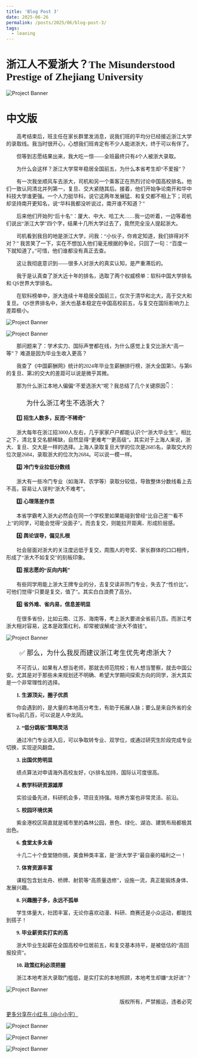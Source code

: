 ```yaml
---
title: 'Blog Post 3'
date: 2025-06-26
permalink: /posts/2025/06/blog-post-3/
tags:
  - leaning
---
```


<h1 style="font-family:SimHei;">浙江人不爱浙大？The Misunderstood Prestige of Zhejiang University</h1>

![Project Banner](https://Wenyu-Fu.github.io/images/浙江人浙大/cover.png)

<h1 style="font-family:SimHei;">中文版</h1>

<p style="text-indent: 2em; font-family: 'FangSong';">
高考结束后，班主任在家长群里发消息，说我们班的平均分已经接近浙江大学的录取线。我当时很开心，心想我们班肯定有不少人能进浙大，终于可以有伴了。</p>
<p style="text-indent: 2em; font-family: 'FangSong';">
但等到志愿结果出来，我大吃一惊——全班最终只有4个人被浙大录取。</p>
<p style="text-indent: 2em; font-family: 'FangSong';">
为什么会这样？浙江大学常年稳居全国前五，为什么本省考生却“不爱报”？</p>
<p style="text-indent: 2em; font-family: 'FangSong';">
有一次我坐顺风车去浙大，司机和另一个乘客正在热烈讨论中国高校排名。他们一致认同清北并列第一，复旦、交大紧随其后。接着，他们开始争论南开和华中科技大学谁更强。一个人力挺华科，说它这两年发展猛、和复交都不相上下；司机却坚持南开更知名，说“华科我都没听说过，南开谁不知道？”</p>
<p style="text-indent: 2em; font-family: 'FangSong';">
后来他们开始列“后十名”：厦大、中大、哈工大……我一边听着，一边等着他们说出“浙江大学”四个字，结果十几所大学过去了，竟然完全没人提起浙大。</p>
<p style="text-indent: 2em; font-family: 'FangSong';">
司机看到我目的地是浙江大学，问我：“小伙子，你肯定知道，我们排得对不对？”
我苦笑了一下，实在不想加入他们毫无根据的争论，只回了一句：“百度一下就知道了。”可惜，他们谁都没有真正去查。
</p>
<p style="text-indent: 2em; font-family: 'FangSong';">
这让我彻底意识到——很多人对浙大的真实认知，是严重滞后的。</p>
<p style="text-indent: 2em; font-family: 'FangSong';">
我于是认真查了浙大近十年的排名，选取了两个权威榜单：软科中国大学排名 和 QS世界大学排名。</p>
<p style="text-indent: 2em; font-family: 'FangSong';">
在软科榜单中，浙大连续十年稳居全国前三，仅次于清华和北大，高于交大和复旦。
QS世界排名中，浙大也基本稳定在中国高校前五，与复交在国际影响力上差距极小。
</p>

![Project Banner](https://Wenyu-Fu.github.io/images/浙江人浙大/rk.png)

![Project Banner](https://Wenyu-Fu.github.io/images/浙江人浙大/qs.png)

<p style="text-indent: 2em; font-family: 'FangSong';">
那问题来了：学术实力、国际声誉都在线，为什么感觉上复交比浙大“高一等”？
难道是因为毕业生收入更高？
</p>
<p style="text-indent: 2em; font-family: 'FangSong';">
我查了《中国薪酬网》统计的2024年毕业生薪酬排行榜，浙大全国第5，与第6的复旦、第2的交大的差距可以说是微乎其微。</p>
<p style="text-indent: 2em; font-family: 'FangSong';">
那为什么浙江本地人偏偏“不爱选浙大”呢？我总结了几个关键原因👇：</p>
<p style="text-indent: 2em; font-family: 'FangSong'; font-size: 18px; ">
🧩 为什么浙江考生不选浙大？</p>
<p style="text-indent: 2em; font-family: 'FangSong';font-weight: bold;">
1️⃣ 招生人数多，反而“不稀奇”</p>
<p style="text-indent: 2em; font-family: 'FangSong';">
浙大每年在浙江招3000人左右，几乎家家户户都能认识个“浙大毕业生”。相比之下，清北复交名额稀缺，自然显得“更难考”“更高级”。其实对于上海人来说，浙大、复旦、交大是一样的选择。上海人录取复旦大学的位次是2685名，录取交大的位次是2684，录取浙大的位次为2684。可以说一模一样。</p>
<p style="text-indent: 2em; font-family: 'FangSong';font-weight: bold;">
2️⃣ 冷门专业拉低分数线</p>
<p style="text-indent: 2em; font-family: 'FangSong';">
浙大有一些冷门专业（如海洋、农学等）录取分较低，导致整体分数线看上去不高，容易让人误判“浙大不难考”。</p>
<p style="text-indent: 2em; font-family: 'FangSong';font-weight: bold;">
3️⃣ 心理落差作祟</p>
<p style="text-indent: 2em; font-family: 'FangSong';">
本省学霸考入浙大必然会在同一个学校里如果能碰到曾经“比自己差”“看不上”的同学，可能会觉得“没面子”。而去复交，则能拉开距离、形成阶层感。</p>
<p style="text-indent: 2em; font-family: 'FangSong';font-weight: bold;">
4️⃣ 舆论误导，偏见扎根</p>
<p style="text-indent: 2em; font-family: 'FangSong';">
社会层面对浙大的关注度远低于复交，周围人的夸奖、家长群体的口口相传，形成了“浙大不如复交”的刻板印象。</p>
<p style="text-indent: 2em; font-family: 'FangSong';font-weight: bold;">
5️⃣ 报志愿的“反向内耗”</p>
<p style="text-indent: 2em; font-family: 'FangSong';">
有些同学用能上浙大王牌专业的分，去复交读非热门专业，失去了“性价比”。可他们觉得“只要是复交，值了”。其实白白浪费了高分。</p>
<p style="text-indent: 2em; font-family: 'FangSong';font-weight: bold;">
6️⃣ 省外难、省内易，信息差明显</p>
<p style="text-indent: 2em; font-family: 'FangSong';">
在很多省份，比如云南、江苏、海南等，考上浙大要进全省前几百。而浙江考浙大相对容易，这本是政策红利，却常被误解成“浙大不值钱”。</p>

![Project Banner](https://Wenyu-Fu.github.io/images/浙江人浙大/province.png)

<p style="text-indent: 2em; font-family: 'FangSong';font-size: 18px; ">
✅ 那么，为什么我反而建议浙江考生优先考虑浙大？</p>
<p style="text-indent: 2em; font-family: 'FangSong';">
不可否认，如果有人想当老师，那就去师范院校；有人想当警察，就去中国公安。尤其是对于那些未来规划还不明确、希望大学期间探索方向的同学，浙大其实是一个非常理性的选择。</p>
<p style="text-indent: 2em; font-family: 'FangSong';font-weight: bold;">
1. 生源顶尖，圈子优质</p>
<p style="text-indent: 2em; font-family: 'FangSong';">
你会遇到的，是大量的本地高分考生，有助于拓展人脉；要么是来自外省的全省Top前几百，可以说是人中龙凤。
</p>
<p style="text-indent: 2em; font-family: 'FangSong';font-weight: bold;">
2. “低分跳板”策略灵活</p>
<p style="text-indent: 2em; font-family: 'FangSong';">
通过冷门专业进入后，可以争取转专业、双学位，或通过研究生阶段完成专业切换，实现逆风翻盘。</p>
<p style="text-indent: 2em; font-family: 'FangSong';font-weight: bold;">
3. 出国优势明显</p>
<p style="text-indent: 2em; font-family: 'FangSong';">
绩点算法对申请海外高校友好，QS排名加持，国际认可度很高。</p>
<p style="text-indent: 2em; font-family: 'FangSong';font-weight: bold;">
4. 教学科研资源雄厚</p>
<p style="text-indent: 2em; font-family: 'FangSong';">
实验设备先进，科研机会多，项目支持强。培养方案也非常灵活、前沿。</p>
<p style="text-indent: 2em; font-family: 'FangSong';font-weight: bold;">
5. 校园环境优美</p>
<p style="text-indent: 2em; font-family: 'FangSong';">
紫金港校区简直就是城市里的森林公园，景色、绿化、湖泊、建筑布局都极其出色。
</p>
<p style="text-indent: 2em; font-family: 'FangSong';font-weight: bold;">
6. 食堂太多太香</p>
<p style="text-indent: 2em; font-family: 'FangSong';">
十几二十个食堂随你挑，美食种类丰富，是“浙大学子”最自豪的福利之一！</p>
<p style="text-indent: 2em; font-family: 'FangSong';font-weight: bold;">
7. 体育资源丰富</p>
<p style="text-indent: 2em; font-family: 'FangSong';">
课程包含划龙舟、桥牌、射箭等“高质量选修”，设施一流，真正能锻炼身体、发展兴趣。</p>
<p style="text-indent: 2em; font-family: 'FangSong';font-weight: bold;">
8. 兴趣圈子多，永远不孤单</p>
<p style="text-indent: 2em; font-family: 'FangSong';">
学生体量大，社团丰富，无论你喜欢动漫、科研、商赛还是小众运动，都能找到搭子！</p>
<p style="text-indent: 2em; font-family: 'FangSong';font-weight: bold;">
9. 毕业薪资实打实的高</p>
<p style="text-indent: 2em; font-family: 'FangSong';">
浙大毕业生起薪在全国高校中位居前五，和复交基本持平，是被低估的“高回报投资”。</p>
<p style="text-indent: 2em; font-family: 'FangSong';font-weight: bold;">
10. 政策红利必须把握</p>
<p style="text-indent: 2em; font-family: 'FangSong';">
浙江本地考浙大录取门槛低，是实打实的本地照顾，本地考生却嫌“太好进”？</p>

![Project Banner](https://Wenyu-Fu.github.io/images/浙江人浙大/money.png)

<p style="text-align: right; text-indent: 2em;">
版权所有，严禁搬运，违者必究  
</p>


[更多分享在小红书（@小小宇）](https://www.xiaohongshu.com/explore/685c251f000000002001b881?xsec_token=GB56m8BvgNB3DIe2OsGUth2htH0B7ruMiAPOKVNVxVDco=&xsec_source=pc_creatormng)

![Project Banner](https://Wenyu-Fu.github.io/images/浙江人浙大/浙大1.png)

![Project Banner](https://Wenyu-Fu.github.io/images/浙江人浙大/浙大2.png)

![Project Banner](https://Wenyu-Fu.github.io/images/浙江人浙大/浙大3.png)
